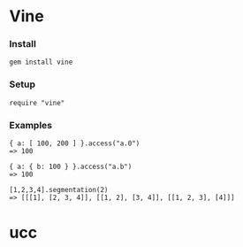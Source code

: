 # Vine


### Install

    gem install vine

### Setup

    require "vine"

### Examples

    { a: [ 100, 200 ] }.access("a.0")
    => 100 

    { a: { b: 100 } }.access("a.b") 
    => 100 

    [1,2,3,4].segmentation(2)
    => [[[1], [2, 3, 4]], [[1, 2], [3, 4]], [[1, 2, 3], [4]]] 




# ucc
